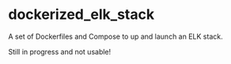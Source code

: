 # dockerized_elk_stack
A set of Dockerfiles and Compose to up and launch an ELK stack.

Still in progress and not usable!
